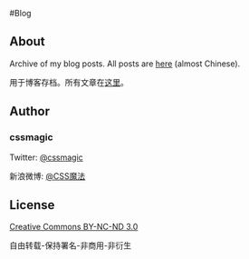 #Blog

## About

Archive of my blog posts. All posts are [here](./issues) (almost Chinese).

用于博客存档。所有文章在[这里](./issues)。

## Author

### cssmagic

Twitter: [@cssmagic](http://twitter.com/cssmagic)

新浪微博: [@CSS魔法](http://weibo.com/cssmagic)

## License

[Creative Commons BY-NC-ND 3.0](http://creativecommons.org/licenses/by-nc-nd/3.0/deed.zh)

自由转载-保持署名-非商用-非衍生
